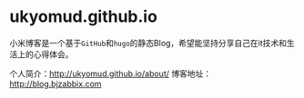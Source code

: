 ukyomud.github.io
================

小米博客是一个基于`GitHub`和`hugo`的静态Blog，希望能坚持分享自己在it技术和生活上的心得体会。

个人简介：http://ukyomud.github.io/about/
博客地址：http://blog.bjzabbix.com